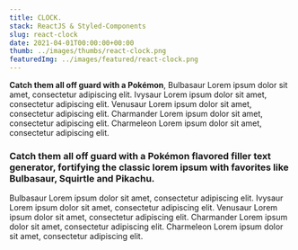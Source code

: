 ```yaml
---
title: CLOCK.
stack: ReactJS & Styled-Components
slug: react-clock
date: 2021-04-01T00:00:00+00:00
thumb: ../images/thumbs/react-clock.png
featuredImg: ../images/featured/react-clock.png
---
```


**Catch them all off guard with a Pokémon**, Bulbasaur Lorem ipsum dolor sit amet, consectetur adipiscing elit. Ivysaur Lorem ipsum dolor sit amet, consectetur adipiscing elit. Venusaur Lorem ipsum dolor sit amet, consectetur adipiscing elit. Charmander Lorem ipsum dolor sit amet, consectetur adipiscing elit. Charmeleon Lorem ipsum dolor sit amet, consectetur adipiscing elit.

### Catch them all off guard with a Pokémon flavored filler text generator, fortifying the classic lorem ipsum with favorites like Bulbasaur, Squirtle and Pikachu.

Bulbasaur Lorem ipsum dolor sit amet, consectetur adipiscing elit. Ivysaur Lorem ipsum dolor sit amet, consectetur adipiscing elit. Venusaur Lorem ipsum dolor sit amet, consectetur adipiscing elit. Charmander Lorem ipsum dolor sit amet, consectetur adipiscing elit. Charmeleon Lorem ipsum dolor sit amet, consectetur adipiscing elit.
